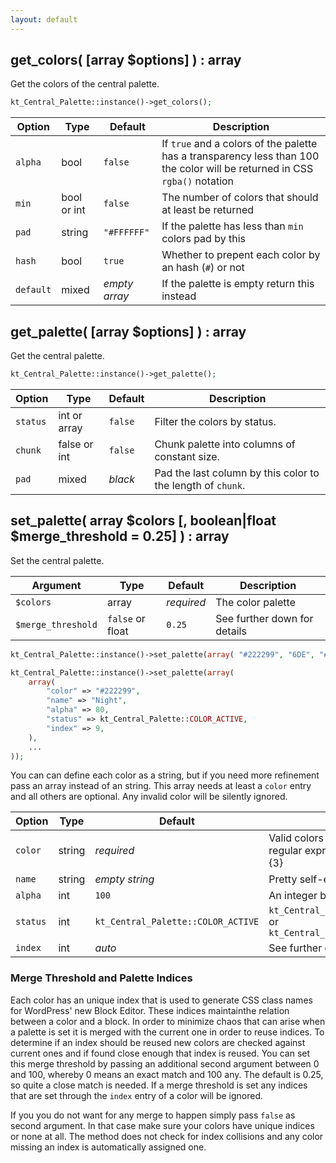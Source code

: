 ```yaml
---
layout: default
---
```


## get_colors( [array $options] ) : array

Get the colors of the central palette.

```php
kt_Central_Palette::instance()->get_colors();
```

Option | Type | Default | Description
------ | ---- | ------- | -----------
`alpha` | bool | `false` | If `true` and a colors of the palette has a transparency less than 100 the color will be returned in CSS `rgba()` notation
`min` | bool or int | `false` | The number of colors that should at least be returned
`pad` | string | `"#FFFFFF"` | If the palette has less than `min` colors pad by this
`hash` | bool | `true` | Whether to prepent each color by an hash (`#`) or not
`default` | mixed | *empty array* | If the palette is empty return this instead

## get_palette( [array $options] ) : array

Get the central palette.

```php
kt_Central_Palette::instance()->get_palette();
```

Option | Type | Default | Description
------ | ---- | ------- | -----------
`status` | int or array | `false` | Filter the colors by status.
`chunk` | false or int | `false` | Chunk palette into columns of constant size.
`pad` | mixed | *black* | Pad the last column by this color to the length of `chunk`.

## set_palette( array $colors [, boolean|float $merge_threshold = 0.25] ) : array

Set the central palette.

Argument | Type | Default | Description
-------- | ---- | ------- | -----------
`$colors` | array | *required* | The color palette
`$merge_threshold` | `false` or float | `0.25` | See further down for details

```php
kt_Central_Palette::instance()->set_palette(array( "#222299", "6DE", "#777" ... ));

kt_Central_Palette::instance()->set_palette(array(
    array(
        "color" => "#222299",
        "name" => "Night",
        "alpha" => 80,
        "status" => kt_Central_Palette::COLOR_ACTIVE,
        "index" => 9,
    ),
    ...
));
```

You can can define each color as a string, but if you need more refinement pass an array instead of an string. This array needs at least a `color` entry and all others are optional. Any invalid color will be silently ignored.

Option | Type | Default | Description
------ | ---- | ------- | -----------
`color` | string | *required* | Valid colors are defined by the regular expression `#?{[0-9a-fA-F]{3}|[0-9a-fA-F]{6}}`
`name` | string | *empty string* | Pretty self-explanatory
`alpha` | int | `100` | An integer between 0 and 100
`status` | int | `kt_Central_Palette::COLOR_ACTIVE` | `kt_Central_Palette::COLOR_ACTIVE` or `kt_Central_Palette::COLOR_INACTIVE`
`index` | int | *auto* | See further down for details

### Merge Threshold and Palette Indices

Each color has an unique index that is used to generate CSS class names for WordPress' new Block Editor. These indices maintainthe relation between a color and a block. In order to minimize chaos that can arise when a palette is set it is merged with the current one in order to reuse indices. To determine if an index should be reused new colors are checked against current ones and if found close enough that index is reused. You can set this merge threshold by passing an additional second argument between 0 and 100, whereby 0 means an exact match and 100 any. The default is 0.25, so quite a close match is needed. If a merge threshold is set any indices that are set through the `index` entry of a color will be ignored.

If you you do not want for any merge to happen simply pass `false` as second argument. In that case make sure your colors have unique indices or none at all. The method does not check for index collisions and any color missing an index is automatically assigned one.